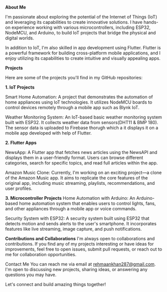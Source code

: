 
**About Me**

I'm passionate about exploring the potential of the Internet of Things (IoT) and leveraging its capabilities to create innovative solutions. I have hands-on experience working with various microcontrollers, including ESP32, NodeMCU, and Arduino, to build IoT projects that bridge the physical and digital worlds.

In addition to IoT, I'm also skilled in app development using Flutter. Flutter is a powerful framework for building cross-platform mobile applications, and I enjoy utilizing its capabilities to create intuitive and visually appealing apps.

**Projects**

Here are some of the projects you'll find in my GitHub repositories:

**1. IoT Projects**

Smart Home Automation: A project that demonstrates the automation of home appliances using IoT technologies. It utilizes NodeMCU boards to control devices remotely through a mobile app such as Blynk IoT.

Weather Monitoring System: An IoT-based basic weather monitoring system built with ESP32. It collects weather data from sensors(DHT11 & BMP 180). The sensor data is uploaded to Firebase thorugh which a it displays it on a mobile app developed with help of Flutter.

**2. Flutter Apps**

NewsApp: A Flutter app that fetches news articles using the NewsAPI and displays them in a user-friendly format. Users can browse different categories, search for specific topics, and read full articles within the app.

Amazon Music Clone: Currently, I'm working on an exciting project—a clone of the Amazon Music app. It aims to replicate the core features of the original app, including music streaming, playlists, recommendations, and user profiles.

**3. Microcontroller Projects**
Home Automation with Arduino: An Arduino-based home automation system that enables users to control lights, fans, and other appliances through a mobile app or voice commands.

Security System with ESP32: A security system built using ESP32 that detects motion and sends alerts to the user's smartphone. It incorporates features like live streaming, image capture, and push notifications.

**Contributions and Collaborations**
I'm always open to collaborations and contributions. If you find any of my projects interesting or have ideas for improvements, feel free to open issues, submit pull requests, or reach out to me for collaboration opportunities.

Contact Me
You can reach me via email at rehmaankhan287@gmail.com. I'm open to discussing new projects, sharing ideas, or answering any questions you may have.

Let's connect and build amazing things together!
<!---
irehmaan/irehmaan is a ✨ special ✨ repository because its `README.md` (this file) appears on your GitHub profile.
You can click the Preview link to take a look at your changes.
--->
